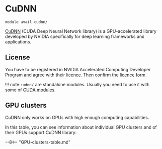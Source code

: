 # CuDNN

    module avail cudnn/

[CuDNN](https://developer.nvidia.com/cudnn) (CUDA Deep Neural Network library) is a GPU-accelerated library developed by NVIDIA specifically for deep learning frameworks and applications.

## License

You have to be registered in NVIDIA Accelerated Computing Developer Program and agree with their [licence](https://developer.nvidia.com/rdp/assets/cudnn-65-eula-asset). Then confirm the [licence form](https://signup.e-infra.cz/fed/registrar/?vo=meta&group=lic_cudnn).

!!! note
    `cudnn/` are standalone modules. Usually you need to use it with some of [CUDA modules](../../../software/sw-list/cuda). 

## GPU clusters

CuDNN only works on GPUs with high enough computing capabilities. 

In this table, you can see information about individual GPU clusters and of their GPUs support CuDNN library: 

--8<-- "GPU-clusters-table.md"






